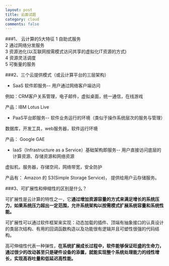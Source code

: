```yaml
---
layout: post
title: 云面试题
category: cloud
comments: false
---
```

###1、 云计算的5大特征
1 自助式服务  
2 通过网络分发服务  
3 资源池化(以互联网按需模式访问共享的虚拟化IT资源的方式)  
4 资源灵活调度  
5 可衡量的服务

###2、三个云提供模式（或云计算平台的三层架构）
- SaaS 软件即服务-- 用户通过网络客户端访问

例如：CRM客户关系管理，电子邮件，虚拟桌面，统一通信，在线游戏

产品：IBM Lotus Live

- PaaS平台即服务-- 软件业务运行的环境（类似于操作系统层次的服务与管理）

数据库，开发工具，web服务器，软件运行环境

产品： Google GAE

- IaaS（Infrastructure as a Service）基础架构即服务-- 用户直接访问底层的计算资源、存储资源和网络资源  

虚拟机，服务器，存储空间，网络带宽，安全防护

产品有： Amazon 的 S3(Simple Storage Service)， 提供给用户云存储服务。

###3、可扩展性和伸缩性的区别是什么？

可扩展性是云计算的特性之一，它**通过增加资源容量的方式来满足增长的系统压力，如果系统压力超出一定范围，允许系统架构以按需模式扩展系统容量和系统性能。**  

可扩展性可以通过软件框架来实现：动态加载的插件、顶端有抽象接口的认真设计的类层次结构、有用的回调函数构造以及功能很有逻辑并且可塑性很强的代码结构。

高可伸缩性代表一种弹性，**在系统扩展成长过程中，软件能够保证旺盛的生命力，通过很少的改动甚至只是硬件设备的添置，就能实现整个系统处理能力的线性增长，实现高吞吐量和低延迟高性能。**